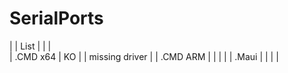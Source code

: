 # SerialPorts

|          | List |  |                |      
| .CMD x64 |  KO  |  | missing driver |
| .CMD ARM |      |  |                |
| .Maui    |      |  |                |